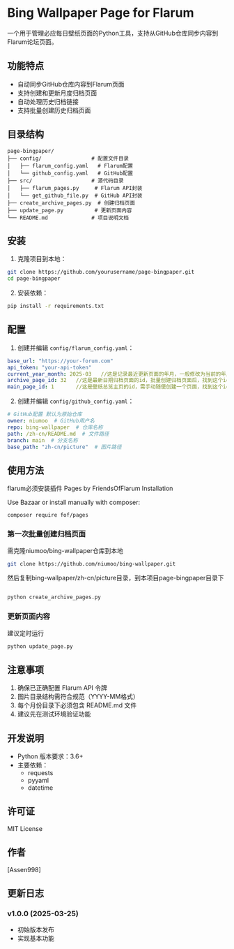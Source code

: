 # Bing Wallpaper Page for Flarum

一个用于管理必应每日壁纸页面的Python工具，支持从GitHub仓库同步内容到Flarum论坛页面。

## 功能特点

- 自动同步GitHub仓库内容到Flarum页面
- 支持创建和更新月度归档页面
- 自动处理历史归档链接
- 支持批量创建历史归档页面

## 目录结构

```
page-bingpaper/
├── config/                # 配置文件目录
│   ├── flarum_config.yaml   # Flarum配置
│   └── github_config.yaml   # GitHub配置
├── src/                   # 源代码目录
│   ├── flarum_pages.py     # Flarum API封装
│   └── get_github_file.py  # GitHub API封装
├── create_archive_pages.py  # 创建归档页面
├── update_page.py          # 更新页面内容
└── README.md              # 项目说明文档
```

## 安装

1. 克隆项目到本地：
```bash
git clone https://github.com/yourusername/page-bingpaper.git
cd page-bingpaper
```

2. 安装依赖：
```bash
pip install -r requirements.txt
```

## 配置

1. 创建并编辑 `config/flarum_config.yaml`：
```yaml
base_url: "https://your-forum.com"
api_token: "your-api-token"    
current_year_month: 2025-03   //这是记录最近更新页面的年月，一般修改为当前的年月
archive_page_id: 32   //这是最新日期归档页面的id，批量创建归档页面后，找到这个id
main_page_id: 1       //这是壁纸总览主页的id，需手动随便创建一个页面，找到这个id
```

2. 创建并编辑 `config/github_config.yaml`：
```yaml
# GitHub配置 默认为原始仓库
owner: niumoo  # GitHub用户名
repo: bing-wallpaper  # 仓库名称
path: /zh-cn/README.md  # 文件路径
branch: main  # 分支名称
base_path: "zh-cn/picture"  # 图片路径
```

## 使用方法
flarum必须安装插件 Pages by FriendsOfFlarum
Installation

Use Bazaar or install manually with composer:
```
composer require fof/pages
```
### 第一次批量创建归档页面
需克隆niumoo/bing-wallpaper仓库到本地
```bash
git clone https://github.com/niumoo/bing-wallpaper.git
```
然后复制bing-wallpaper/zh-cn/picture目录，到本项目page-bingpaper目录下
```bash

python create_archive_pages.py
```

### 更新页面内容
建议定时运行
```bash
python update_page.py
```


## 注意事项

1. 确保已正确配置 Flarum API 令牌
2. 图片目录结构需符合规范（YYYY-MM格式）
3. 每个月份目录下必须包含 README.md 文件
4. 建议先在测试环境验证功能

## 开发说明

- Python 版本要求：3.6+
- 主要依赖：
  - requests
  - pyyaml
  - datetime

## 许可证

MIT License

## 作者

[Assen998]

## 更新日志

### v1.0.0 (2025-03-25)
- 初始版本发布
- 实现基本功能
